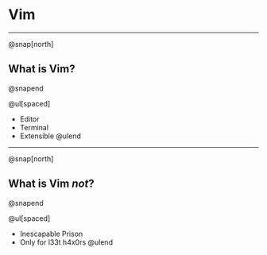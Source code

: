 # Vim

---

@snap[north]
## What is Vim?
@snapend

@ul[spaced]
- Editor
- Terminal
- Extensible
@ulend

---

@snap[north]
## What is Vim *not*?
@snapend

@ul[spaced]
- Inescapable Prison
- Only for l33t h4x0rs
@ulend

